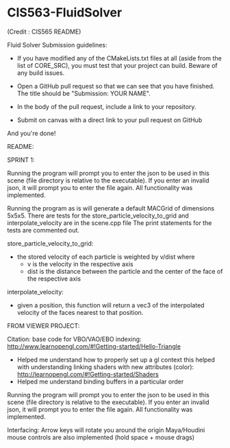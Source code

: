 # CIS563-FluidSolver
(Credit : CIS565 README)

Fluid Solver Submission guidelines:


- If you have modified any of the CMakeLists.txt files at all (aside from the list of CORE_SRC), you must test that your project can build. Beware of any build issues.

- Open a GitHub pull request so that we can see that you have finished. The title should be "Submission: YOUR NAME".

- In the body of the pull request, include a link to your repository.

- Submit on canvas with a direct link to your pull request on GitHub


And you're done!


README:

SPRINT 1:

Running the program will prompt you to enter the json to be used in this scene (file directory is relative to the executable).
If you enter an invalid json, it will prompt you to enter the file again.
All functionality was implemented.

Running the program as is will generate a default MACGrid of dimensions 5x5x5.
There are tests for the store_particle_velocity_to_grid and interpolate_velocity are in the scene.cpp file
The print statements for the tests are commented out.

store_particle_velocity_to_grid:
 - the stored velocity of each particle is weighted by v/dist where
 	- v is the velocity in the respective axis
 	- dist is the distance between the particle and the center of the face of the respective axis

interpolate_velocity:
 - given a position, this function will return a vec3 of the interpolated velocity of the faces nearest to that position.

FROM VIEWER PROJECT:

Citation:
base code for VBO/VAO/EBO indexing:
http://www.learnopengl.com/#!Getting-started/Hello-Triangle
 - Helped me understand how to properly set up a gl context
this helped with understanding linking shaders with new attributes (color):
http://learnopengl.com/#!Getting-started/Shaders
 - Helped me understand binding buffers in a particular order

Running the program will prompt you to enter the json to be used in this scene (file directory is relative to the executable).
If you enter an invalid json, it will prompt you to enter the file again.
All functionality was implemented.

Interfacing:
Arrow keys will rotate you around the origin
Maya/Houdini mouse controls are also implemented (hold space + mouse drags)